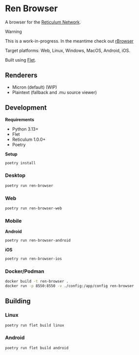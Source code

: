 # Ren Browser

A browser for the [Reticulum Network](https://reticulum.network/).

> [!WARNING]  
> This is a work-in-progress. In the meantime check out [rBrowser](https://github.com/fr33n0w/rBrowser)

Target platforms: Web, Linux, Windows, MacOS, Android, iOS.

Built using [Flet](https://flet.dev/).

## Renderers

- Micron (default) (WIP)
- Plaintext (fallback and .mu source viewer)

## Development

**Requirements**

- Python 3.13+
- Flet
- Reticulum 1.0.0+
- Poetry

**Setup**

```bash
poetry install
```

### Desktop

```bash
poetry run ren-browser
```

### Web

```bash
poetry run ren-browser-web
```

### Mobile

**Android**

```bash
poetry run ren-browser-android
```

**iOS**

```bash
poetry run ren-browser-ios
```

### Docker/Podman

```bash
docker build -t ren-browser .
docker run -p 8550:8550 -v ./config:/app/config ren-browser
```

## Building

### Linux

```bash
poetry run flet build linux
```

### Android

```bash
poetry run flet build android
```
